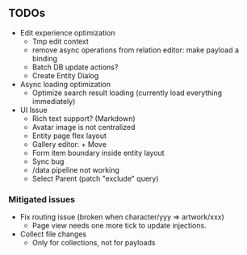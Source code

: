 ## TODOs
* Edit experience optimization
  * Tmp edit context
  * remove async operations from relation editor: make payload a binding
  * Batch DB update actions?
  * Create Entity Dialog
* Async loading optimization
  * Optimize search result loading (currently load everything immediately)
* UI Issue
  * Rich text support? (Markdown)
  * Avatar image is not centralized
  * Entity page flex layout
  * Gallery editor: + Move
  * Form item boundary inside entity layout
  * Sync bug
  * /data pipeline not working
  * Select Parent (patch "exclude" query)

### Mitigated issues
* Fix routing issue (broken when character/yyy => artwork/xxx)
  * Page view needs one more tick to update injections.
* Collect file changes
  * Only for collections, not for payloads